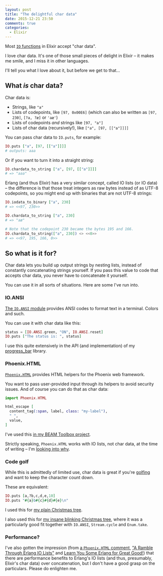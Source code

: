 ```yaml
---
layout: post
title: "The delightful char data"
date: 2015-12-21 23:50
comments: true
categories:
  - Elixir
---
```


Most [`IO` functions](http://elixir-lang.org/docs/master/elixir/IO.html) in Elixir accept "char data".

I love char data. It's one of those small pieces of delight in Elixir – it makes me smile, and I miss it in other languages.

I'll tell you what I love about it, but before we get to that…


## What *is* char data?

Char data is:

* Strings, like `"a"`
* Lists of codepoints, like `[97, 0x00E6]` (which can also be written as `[97, 230]`, `[?a, ?æ]` or `'aæ'`)
* Lists of codepoints *and* strings like `[97, "a"]`
* Lists of char data (recursively!), like `["a", [97, [["a"]]]]`

You can pass char data to `IO.puts`, for example:

``` elixir linenos:false
IO.puts ["a", [97, [["a"]]]]
# outputs: aaa
```

Or if you want to turn it into a straight string:

``` elixir linenos:false
IO.chardata_to_string ["a", [97, [["a"]]]]
# => "aaa"
```

Erlang (and thus Elixir) has a very similar concept, called IO lists (or IO data) – the difference is that those treat integers as raw bytes instead of as UTF-8 codepoints, so you might end up with binaries that are not UTF-8 strings:

``` elixir linenos:false
IO.iodata_to_binary ["a", 230]
# => <<97, 230>>

IO.chardata_to_string ["a", 230]
# => "aæ"

# Note that the codepoint 230 became the bytes 195 and 166.
IO.chardata_to_string(["a", 230]) <> <<0>>
# => <<97, 195, 166, 0>>
```


## So what is it for?

Char data lets you build up output strings by nesting lists, instead of constantly concatenating strings yourself. If you pass this value to code that accepts char data, you never have to concatenate it yourself.

You can use it in all sorts of situations. Here are some I've run into.

### IO.ANSI

[The `IO.ANSI` module](http://elixir-lang.org/docs/master/elixir/IO.ANSI.html) provides ANSI codes to format text in a terminal. Colors and such.

You can use it with char data like this:

``` elixir linenos:false
status = [IO.ANSI.green, "ON", IO.ANSI.reset]
IO.puts ["The status is: ", status]
```

I use this quite extensively in the API (and implementation) of my [progress_bar](https://github.com/henrik/progress_bar) library.

### Phoenix.HTML

[`Phoenix.HTML`](http://hexdocs.pm/phoenix_html/Phoenix.HTML.html) provides HTML helpers for the Phoenix web framework.

You want to pass user-provided input through its helpers to avoid security issues. And of course you can do that as char data:

``` elixir linenos:false
import Phoenix.HTML

html_escape [
  content_tag(:span, label, class: "my-label"),
  " ",
  value,
]
```

I've used this [in my BEAM Toolbox project](https://github.com/henrik/toolbox/blob/57080bf0a390772554712786ee3cd6e31d8224b9/web/views/package_view.ex#L23-L27).

Strictly speaking, `Phoenix.HTML` works with IO lists, not char data, at the time of writing – I'm [looking into why](https://github.com/phoenixframework/phoenix_html/issues/53).

### Code golf

While this is admittedly of limited use, char data is great if you're [golfing](http://elixirgolf.com) and want to keep the character count down.

These are equivalent:

``` elixir linenos:false
IO.puts [a,?b,c,d,e,10]
IO.puts "#{a}b#{c}#{d}#{e}\n"
```

I used this for [my plain Christmas tree](https://github.com/emson/elixirgolf/issues/3#issuecomment-162034222).

I also used this for [my insane blinking Christmas tree](https://github.com/emson/elixirgolf/issues/3#issuecomment-162289777), where it was a particularly good fit together with `IO.ANSI`, `Stream.cycle` and `Enum.take`.

### Performance?

I've also gotten the impression (from [a `Phoenix.HTML` comment](https://github.com/phoenixframework/phoenix_html/blob/43970a71fe2268efc97e7d6c617e2a4f514d123f/lib/phoenix_html/safe.ex#L11-L12), ["A Ramble Through Erlang IO Lists"](http://prog21.dadgum.com/70.html) and [Learn You Some Erlang for Great Good!](http://learnyousomeerlang.com/buckets-of-sockets#io-lists)) that there are performance benefits to Erlang's IO lists (and thus, presumably, Elixir's char data) over concatenation, but I don't have a good grasp on the particulars. Please do enlighten me.
